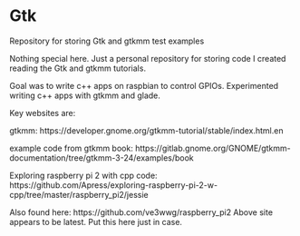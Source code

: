 # Gtk
Repository for storing Gtk and gtkmm test examples<p>
<p>
Nothing special here. Just a personal repository for storing code I created reading the Gtk and gtkmm tutorials.<p>
Goal was to write c++ apps on raspbian to control GPIOs. Experimented writing c++ apps with gtkmm and glade.<p>
Key websites are:<p>
gtkmm: https://developer.gnome.org/gtkmm-tutorial/stable/index.html.en<p>
example code from gtkmm book: https://gitlab.gnome.org/GNOME/gtkmm-documentation/tree/gtkmm-3-24/examples/book<p>
Exploring raspberry pi 2 with cpp code: https://github.com/Apress/exploring-raspberry-pi-2-w-cpp/tree/master/raspberry_pi2/jessie<p>
Also found here: https://github.com/ve3wwg/raspberry_pi2 Above site appears to be latest. Put this here just in case.<p>
